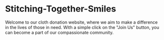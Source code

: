 # Stitching-Together-Smiles
Welcome to our cloth donation website, where we aim to make a difference in the lives of those in need. With a simple click on the "Join Us" button, you can become a part of our compassionate community.
